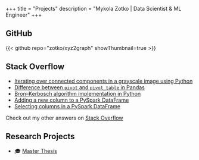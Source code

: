 +++
title = "Projects"
description = "Mykola Zotko | Data Scientist & ML Engineer"
+++

## GitHub

{{< github repo="zotko/xyz2graph" showThumbnail=true >}}

## Stack Overflow

- [Iterating over connected components in a grayscale image using Python](https://stackoverflow.com/a/59561214/8973620)
- [Difference between `pivot` and `pivot_table` in Pandas](https://stackoverflow.com/a/75579338/8973620)
- [Bron–Kerbosch algorithm implementation in Python](https://stackoverflow.com/a/59339555/8973620)
- [Adding a new column to a PySpark DataFrame](https://stackoverflow.com/a/65599110/8973620)
- [Selecting columns in a PySpark DataFrame](https://stackoverflow.com/a/65450244/8973620)

Check out my other answers on
[Stack Overflow](https://stackoverflow.com/users/8973620/mykola-zotko?tab=answers&sort=votes)

## Research Projects

- :mortar_board:
  [Master Thesis](https://zotko.github.io/a-star-atom-mapper/master_thesis.pdf)
